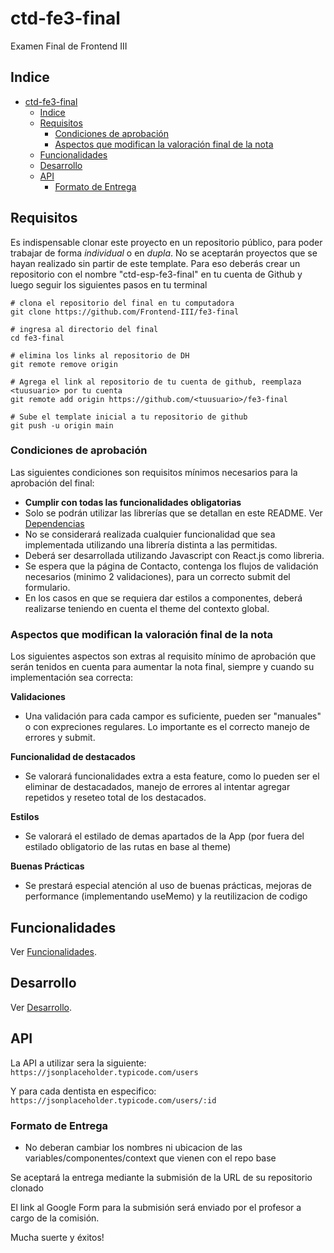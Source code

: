 # ctd-fe3-final

Examen Final de Frontend III

## Indice

- [ctd-fe3-final](#ctd-fe3-final)
  - [Indice](#indice)
  - [Requisitos](#requisitos)
    - [Condiciones de aprobación](#condiciones-de-aprobación)
    - [Aspectos que modifican la valoración final de la nota](#aspectos-que-modifican-la-valoración-final-de-la-nota)
  - [Funcionalidades](#funcionalidades)
  - [Desarrollo](#desarrollo)
  - [API](#api)
    - [Formato de Entrega](#formato-de-entrega)

## Requisitos

Es indispensable clonar este proyecto en un repositorio público, para poder trabajar de forma _individual_ o en _dupla_. No se aceptarán proyectos que se hayan realizado sin partir de este template. Para eso deberás crear un repositorio con el nombre "ctd-esp-fe3-final" en tu cuenta de Github y luego seguir los siguientes pasos en tu terminal

```
# clona el repositorio del final en tu computadora
git clone https://github.com/Frontend-III/fe3-final

# ingresa al directorio del final
cd fe3-final

# elimina los links al repositorio de DH
git remote remove origin

# Agrega el link al repositorio de tu cuenta de github, reemplaza <tuusuario> por tu cuenta
git remote add origin https://github.com/<tuusuario>/fe3-final

# Sube el template inicial a tu repositorio de github
git push -u origin main
```

### Condiciones de aprobación

Las siguientes condiciones son requisitos mínimos necesarios para la aprobación del final:

- **Cumplir con todas las funcionalidades obligatorias**
- Solo se podrán utilizar las librerías que se detallan en este README. Ver [Dependencias](docs/desarrollo.md#dependencias)
- No se considerará realizada cualquier funcionalidad que sea implementada utilizando una librería distinta a las permitidas.
- Deberá ser desarrollada utilizando Javascript con React.js como libreria.
- Se espera que la página de Contacto, contenga los flujos de validación necesarios (minimo 2 validaciones), para un correcto submit del formulario.
- En los casos en que se requiera dar estilos a componentes, deberá realizarse teniendo en cuenta el theme del contexto global.

### Aspectos que modifican la valoración final de la nota

Los siguientes aspectos son extras al requisito mínimo de aprobación que serán tenidos en cuenta para aumentar la nota final, siempre y cuando su implementación sea correcta:

**Validaciones**

- Una validación para cada campor es suficiente, pueden ser "manuales" o con expreciones regulares. Lo importante es el correcto manejo de errores y submit.

**Funcionalidad de destacados**

- Se valorará funcionalidades extra a esta feature, como lo pueden ser el eliminar de destacadados, manejo de errores al intentar agregar repetidos y reseteo total de los destacados.


**Estilos**

- Se valorará el estilado de demas apartados de la App (por fuera del estilado obligatorio de las rutas en base al theme)

**Buenas Prácticas**

- Se prestará especial atención al uso de buenas prácticas, mejoras de performance (implementando useMemo) y la reutilizacion de codigo

## Funcionalidades

Ver [Funcionalidades](docs/funcionalidades.md).

## Desarrollo

Ver [Desarrollo](docs/desarrollo.md).

## API

La API a utilizar sera la siguiente:
`https://jsonplaceholder.typicode.com/users`

Y para cada dentista en especifico:
`https://jsonplaceholder.typicode.com/users/:id`

### Formato de Entrega

- No deberan cambiar los nombres ni ubicacion de las variables/componentes/context que vienen con el repo base

Se aceptará la entrega mediante la submisión de la URL de su repositorio clonado

El link al Google Form para la submisión será enviado por el profesor a cargo de la comisión.

Mucha suerte y éxitos!
